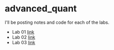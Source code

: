 # advanced_quant
I'll be posting notes and code for each of the labs. 

- Lab 01 [link](lab_01/README.md)
- Lab 02 [link](lab_02/README.md)
- Lab 03 [link](lab_03/README.md)
